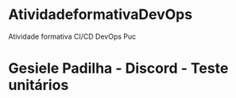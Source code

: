 # AtividadeformativaDevOps
Atividade formativa CI/CD DevOps Puc 

# Gesiele Padilha - Discord - Teste unitários
